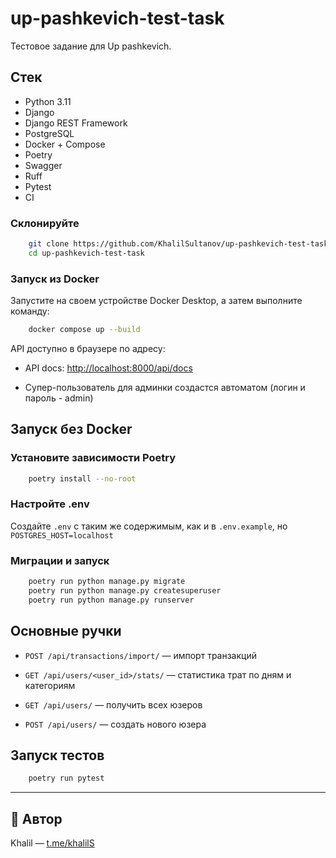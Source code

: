 # up-pashkevich-test-task

Тестовое задание для Up pashkevich.

## Стек

- Python 3.11
- Django
- Django REST Framework
- PostgreSQL
- Docker + Compose
- Poetry
- Swagger
- Ruff
- Pytest
- CI

### Склонируйте

```bash
    git clone https://github.com/KhalilSultanov/up-pashkevich-test-task.git
    cd up-pashkevich-test-task
````

### Запуск из Docker

Запустите на своем устройстве Docker Desktop, а затем выполните команду:

```bash
    docker compose up --build
```

API доступно в браузере по адресу:

* API docs: [http://localhost:8000/api/docs](http://localhost:8000/api/docs)

* Супер-пользователь для админки создастся автоматом (логин и пароль - admin)

## Запуск без Docker

### Установите зависимости Poetry

```bash
    poetry install --no-root
```

### Настройте .env

Создайте `.env` с таким же содержимым, как и в `.env.example`, но `POSTGRES_HOST=localhost`

### Миграции и запуск

```bash
    poetry run python manage.py migrate
    poetry run python manage.py createsuperuser
    poetry run python manage.py runserver
```

## Основные ручки

- `POST /api/transactions/import/` — импорт транзакций
- `GET /api/users/<user_id>/stats/` — статистика трат по дням и категориям

- `GET /api/users/` — получить всех юзеров
- `POST /api/users/` — создать нового юзера

## Запуск тестов

```bash
    poetry run pytest
```

---

## 🧠 Автор

Khalil — [t.me/khalilS](https://t.me/khalilS)

